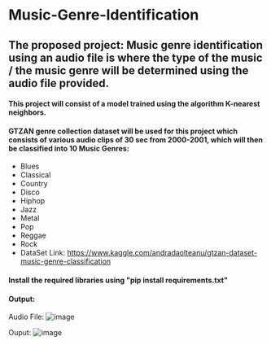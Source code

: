 # Music-Genre-Identification
## The proposed project: Music genre identification using an audio file is where the type of the music / the music genre will be determined using the audio file provided.
#### This project will consist of a model trained using the algorithm K-nearest neighbors.
#### GTZAN genre collection dataset will be used for this project which consists of various audio clips of 30 sec from 2000-2001, which will then be classified into  10 Music Genres:
* Blues
* Classical
* Country
* Disco
* Hiphop
* Jazz
* Metal
* Pop
* Reggae
* Rock
* DataSet Link: https://www.kaggle.com/andradaolteanu/gtzan-dataset-music-genre-classification

#### Install the required libraries using "pip install requirements.txt"

#### Output:
Audio File: 
![image](https://user-images.githubusercontent.com/57292897/115123760-1fcbbf00-9fdc-11eb-9467-5179850e26cb.png)

Ouput: ![image](https://user-images.githubusercontent.com/57292897/115123782-383bd980-9fdc-11eb-899e-765040023c20.png)


